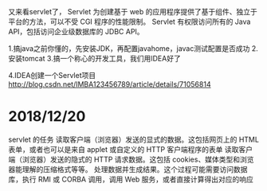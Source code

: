 又来看servlet了，
Servlet 为创建基于 web 的应用程序提供了基于组件、独立于平台的方法，可以不受 CGI 程序的性能限制。
Servlet 有权限访问所有的 Java API，包括访问企业级数据库的 JDBC API。

1.搞java之前你懂的，先安装JDK，再配置javahome，javac测试配置是否成功
2.安装tomcat
3.搞一个称心的开发工具，我们用IDEA好了


4.IDEA创建一个Servlet项目
http://blog.csdn.net/IMBA123456789/article/details/71056814


# 2018/12/20

servlet 的任务
读取客户端（浏览器）发送的显式的数据。这包括网页上的 HTML 表单，或者也可以是来自 applet 或自定义的 HTTP 客户端程序的表单
读取客户端（浏览器）发送的隐式的 HTTP 请求数据。这包括 cookies、媒体类型和浏览器能理解的压缩格式等等。
处理数据并生成结果。这个过程可能需要访问数据库，执行 RMI 或 CORBA 调用，调用 Web 服务，或者直接计算得出对应的响应



